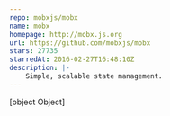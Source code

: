 ```yaml
---
repo: mobxjs/mobx
name: mobx
homepage: http://mobx.js.org
url: https://github.com/mobxjs/mobx
stars: 27735
starredAt: 2016-02-27T16:48:10Z
description: |-
    Simple, scalable state management.
---
```


[object Object]
